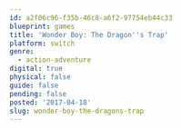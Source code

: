 ```yaml
---
id: a2f06c96-f35b-46c8-a6f2-97754eb44c33
blueprint: games
title: 'Wonder Boy: The Dragon''s Trap'
platform: switch
genre:
  - action-adventure
digital: true
physical: false
guide: false
pending: false
posted: '2017-04-18'
slug: wonder-boy-the-dragons-trap
---
```

